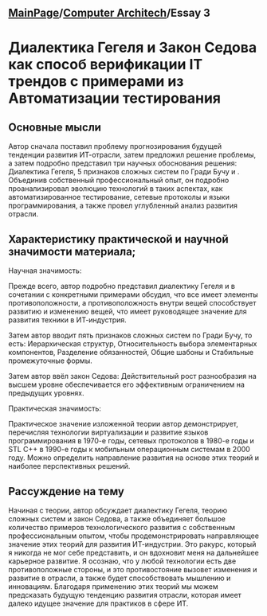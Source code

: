 ## [MainPage](../index.md)/[Computer Architech](README.md)/Essay 3

# Диалектика Гегеля и Закон Седова как способ верификации IT трендов с примерами из Автоматизации тестирования

## Основные мысли

Автор сначала поставил проблему прогнозирования будущей тенденции развития ИТ-отрасли, затем предложил решение проблемы, а затем подробно представил три научных обоснования решения: Диалектика Гегеля, 5 признаков сложных систем по Гради Бучу и . Объединив собственный профессиональный опыт, он подробно проанализировал эволюцию технологий в таких аспектах, как автоматизированное тестирование, сетевые протоколы и языки программирования, а также провел углубленный анализ развития отрасли.

## Характеристику практической и научной значимости материала;

Научная значимость:
 
Прежде всего, автор подробно представил диалектику Гегеля и в сочетании с конкретными примерами обсудил, что все имеет элементы противоположности, а противоположность внутри вещей способствует развитию и изменению вещей, что имеет руководящее значение для развития техники в ИТ-индустрия.

Затем автор вводит пять признаков сложных систем по Гради Бучу, то есть: Иерархическая структур, Относительность выбора элементарных компонентов, Разделение обязанностей, Общие шабоны и Стабильные промежуточные формы.
  
Затем автор ввёл закон Седова: Действительный рост разнообразия на высшем уровне обеспечивается его эффективным ограничением на предыдущих уровнях.

Практическая значимость:
  
Практическое значение изложенной теории автор демонстрирует, перечисляя технологии виртуализации и развитие языков программирования в 1970-е годы, сетевых протоколов в 1980-е годы и STL C++ в 1990-е годы к мобильным операционным системам в 2000 году. Можно определить направление развития на основе этих теорий и наиболее перспективных решений.

## Рассуждение на тему
 
Начиная с теории, автор обсуждает диалектику Гегеля, теорию сложных систем и закон Седова, а также объединяет большое количество примеров технологического развития с собственным профессиональным опытом, чтобы продемонстрировать направляющее значение этих теорий для развития ИТ-индустрии. Это ракурс, который я никогда не мог себе представить, и он вдохновит меня на дальнейшее карьерное развитие. Я осознаю, что у любой технологии есть две противоположные стороны, и это противостояние вызовет изменения и развитие в отрасли, а также будет способствовать мышлению и инновациям. Благодаря применению этих теорий мы можем предсказать будущую тенденцию развития отрасли, которая имеет далеко идущее значение для практиков в сфере ИТ.


